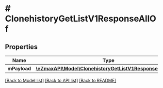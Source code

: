 # # ClonehistoryGetListV1ResponseAllOf

## Properties

Name | Type | Description | Notes
------------ | ------------- | ------------- | -------------
**mPayload** | [**\eZmaxAPI\Model\ClonehistoryGetListV1ResponseMPayload**](ClonehistoryGetListV1ResponseMPayload.md) |  |

[[Back to Model list]](../../README.md#models) [[Back to API list]](../../README.md#endpoints) [[Back to README]](../../README.md)
